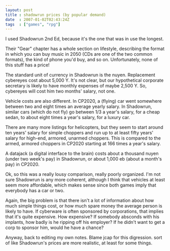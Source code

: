 ```yaml
---
layout: post
title : shadowrun prices (by popular demand)
date  : 2007-01-02T02:43:24Z
tags  : ["games", "rpg"]
---
```

I used Shadowrun 2nd Ed, because it's the one that was in use the longest.

Their "Gear" chapter has a whole section on lifestyle, describing the format in which you can buy music in 2050 (CDs are one of the two common formats), the kind of phone you'd buy, and so on.  Unfortunately, none of this stuff has a price!

The standard unit of currency in Shadowrun is the nuyen.  Replacement cybereyes cost about 5,000 Y.  It's not clear, but our hypothetical corporate secretary is likely to have monthly expenses of maybe 2,500 Y.  So, cybereyes will cost him two months' salary, not one.

Vehicle costs are also different.  In CP2020, a (flying) car went somewhere between two and eight times an average yearly salary.  In Shadowrun, similar cars (which do not fly) go between 1/3 a year's salary, for a cheap sedan, to about eight times a year's salary, for a luxury car.

There are many more listings for helicopters, but they seem to start around ten years' salary for simple choppers and run up to at least fifty years' salary for high-end, armored, unarmed choppers.  This is compared to the armed, armored choppers in CP2020 starting at 166 times a year's salary.

A datajack (a digital interface to the brain) costs about a thousand nuyen (under two week's pay) in Shadowrun, or about 1,000 eb (about a month's pay) in CP2020.

Ok, so this was a really lousy comparison, really poorly organized.  I'm not sure Shadowrun is any more coherent, although I think that vehicles at least seem more affordable, which makes sense since both games imply that everybody has a car or two.

Again, the big problem is that there isn't a lot of information about how much simple things cost, or how much spare money the average person is likely to have.  If cyberware is often sponsored by corporations, that implies that it's quite expensive.  How expensive?  If somebody absconds with his implants, how badly is he ripping off his employer?  If he didn't want to get a corp to sponsor him, would he have a chance?

Anyway, back to editing my own notes.  Blame jcap for this digression. sort of like Shadowrun's prices are more realistic, at least for some things.   
